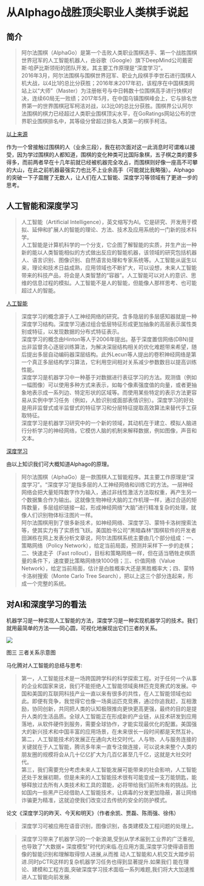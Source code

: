 # 从Alphago战胜顶尖职业人类棋手说起
## 简介
>阿尔法围棋（AlphaGo）是第一个击败人类职业围棋选手、第一个战胜围棋世界冠军的人工智能机器人，由谷歌（Google）旗下DeepMind公司戴密斯·哈萨比斯领衔的团队开发。其主要工作原理是“深度学习”。  
2016年3月，阿尔法围棋与围棋世界冠军、职业九段棋手李世石进行围棋人机大战，以4比1的总比分获胜；2016年末2017年初，该程序在中国棋类网站上以“大师”（Master）为注册帐号与中日韩数十位围棋高手进行快棋对决，连续60局无一败绩；2017年5月，在中国乌镇围棋峰会上，它与排名世界第一的世界围棋冠军柯洁对战，以3比0的总比分获胜。围棋界公认阿尔法围棋的棋力已经超过人类职业围棋顶尖水平，在GoRatings网站公布的世界职业围棋排名中，其等级分曾超过排名人类第一的棋手柯洁。

[以上来源](https://baike.baidu.com/item/%E9%98%BF%E5%B0%94%E6%B3%95%E5%9B%B4%E6%A3%8B/19319610?fromtitle=AlphaGo&fromid=19315265)

作为一个曾接触过围棋的人（业余三段），我在初次面对这一此消息时可谓难以接受，因为学过围棋的人都知道，围棋的变化种类可比国际象棋，五子棋之类的要多得多，而前两者早在十几年前就已经被机器完全攻占，而围棋则好像一座高不可攀的大山，在此之前机器最强实力也比不上业余高手（可能就比我略强）。Alphago的突破一下子震醒了无数人，让人们在人工智能、深度学习等领域有了更进一步的思考。
## 人工智能和深度学习
>人工智能（Artificial Intelligence），英文缩写为AI。它是研究、开发用于模拟、延伸和扩展人的智能的理论、方法、技术及应用系统的一门新的技术科学。  
人工智能是计算机科学的一个分支，它企图了解智能的实质，并生产出一种新的能以人类智能相似的方式做出反应的智能机器，该领域的研究包括机器人、语言识别、图像识别、自然语言处理和专家系统等。人工智能从诞生以来，理论和技术日益成熟，应用领域也不断扩大，可以设想，未来人工智能带来的科技产品，将会是人类智慧的“容器”。人工智能可以对人的意识、思维的信息过程的模拟。人工智能不是人的智能，但能像人那样思考、也可能超过人的智能。  

[人工智能](https://baike.baidu.com/item/%E4%BA%BA%E5%B7%A5%E6%99%BA%E8%83%BD/9180?fromtitle=AI&fromid=25417&fr=aladdin)

>深度学习的概念源于人工神经网络的研究。含多隐层的多层感知器就是一种深度学习结构。深度学习通过组合低层特征形成更加抽象的高层表示属性类别或特征，以发现数据的分布式特征表示。  
深度学习的概念由Hinton等人于2006年提出。基于深度置信网络(DBN)提出非监督贪心逐层训练算法，为解决深层结构相关的优化难题带来希望，随后提出多层自动编码器深层结构。此外Lecun等人提出的卷积神经网络是第一个真正多层结构学习算法，它利用空间相对关系减少参数数目以提高训练性能。   
深度学习是机器学习中一种基于对数据进行表征学习的方法。观测值（例如一幅图像）可以使用多种方式来表示，如每个像素强度值的向量，或者更抽象地表示成一系列边、特定形状的区域等。而使用某些特定的表示方法更容易从实例中学习任务（例如，人脸识别或面部表情识别）。深度学习的好处是用非监督式或半监督式的特征学习和分层特征提取高效算法来替代手工获取特征。  
深度学习是机器学习研究中的一个新的领域，其动机在于建立、模拟人脑进行分析学习的神经网络，它模仿人脑的机制来解释数据，例如图像，声音和文本。

[深度学习](https://baike.baidu.com/item/%E6%B7%B1%E5%BA%A6%E5%AD%A6%E4%B9%A0/3729729?fr=aladdin)

由以上知识我们可大概知道Alphago的原理。

>阿尔法围棋（AlphaGo）是一款围棋人工智能程序。其主要工作原理是“深度学习”。“深度学习”是指多层的人工神经网络和训练它的方法。一层神经网络会把大量矩阵数字作为输入，通过非线性激活方法取权重，再产生另一个数据集合作为输出。这就像生物神经大脑的工作机理一样，通过合适的矩阵数量，多层组织链接一起，形成神经网络“大脑”进行精准复杂的处理，就像人们识别物体标注图片一样。  
阿尔法围棋用到了很多新技术，如神经网络、深度学习、蒙特卡洛树搜索法等，使其实力有了实质性飞跃。美国脸书公司“黑暗森林”围棋软件的开发者田渊栋在网上发表分析文章说，阿尔法围棋系统主要由几个部分组成：一、策略网络（Policy Network），给定当前局面，预测并采样下一步的走棋；二、快速走子（Fast rollout），目标和策略网络一样，但在适当牺牲走棋质量的条件下，速度要比策略网络快1000倍；三、价值网络（Value Network），给定当前局面，估计是白胜概率大还是黑胜概率大；四、蒙特卡洛树搜索（Monte Carlo Tree Search），把以上这三个部分连起来，形成一个完整的系统。
## 对AI和深度学习的看法
机器学习是一种实现人工智能的方法，深度学习是一种实现机器学习的技术。我们就用最简单的方法——同心圆，可视化地展现出它们三者的关系。

![](https://pic3.zhimg.com/80/v2-cdbef7f0385b59656eaa9df2a75d890e_hd.jpg)

图三 三者关系示意图

马化腾对人工智能的总结与思考:

>第一，人工智能技术是一场跨国跨学科的科学探索工程。对于任何一个从事的企业和国家来说，我们不能拒绝人工智能领域奥林匹克竞赛式的发展。中国和美国的互联网科技产业一直以来有很多的共性，在人工智能领域也如此。即便有竞争，我觉得它也像一场奥运匹克竞赛，通过你追我赶，互相激励，协同创新，共同把人类的认知极限推向更快更高更强，最终的目的是提升人类的生活品质。全球人工智能正在形成新的产业链，从技术研发到应用落地，从软件硬件到服务，需要全球协作，才能实现最优化的配置。美国强大的新兴技术和中国丰富的应用场景，在未来很长一段时间都是天然互补。  
第二，人工智能技术的发展正在通向大社交时代。人与物、人与服务连接的关键就在于人工智能，腾讯多年来一直专注做连接，可以说未来整个人类的朋友圈的规模将会从几十亿亿扩大为几百亿甚至几千亿，这就是大社交时代。  
第三，我们需要充分考虑未来人工智能发展可能带来的社会影响，人工智能还处于发展初期，但是未来的人工智能技术很有可能变成一支万能钥匙，能够释放过去所有人类技术和工具的潜能，必将带给我们前所未有的挑战。比如国内一些黑产已经借助人工智能技术，让病毒的分发更加隐蔽，甚让网络诈骗更为精准，这就迫使我们改变过去传统的安全的防护模式。

论文《深度学习的昨天、今天和明天》（作者余凯、贾磊、陈雨强、徐伟）

>深度学习可被应用在语音识别，图像识别，各类建模及工程问题的处理上。

>深度学习带来了机器学习的一个新浪潮,受到从学术届到工业界的广泛重视,也导致了"大数据+
深度模型"时代的来临.在应用方面,深度学习使得语音图像的智能识别和理解取得惊人进展,从而推
动人工智能和人机交互大踏步前进.同时pCTR这样的复杂机器学习任务也得到显著提升.如果我们
能在理论、建模和工程方面,突破深度学习技术面临一系列难题,我们将大大加速推进人工智能向前发展.